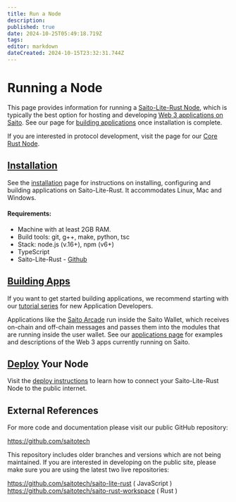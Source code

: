 ```yaml
---
title: Run a Node
description: 
published: true
date: 2024-10-25T05:49:18.719Z
tags: 
editor: markdown
dateCreated: 2024-10-15T23:32:31.744Z
---
```


# Running a Node

This page provides information for running a [Saito-Lite-Rust Node](https://github.com/SaitoTech/saito-lite-rust), which is typically the best option for hosting and developing [Web 3 applications on Saito](/tech/applications). See our page for [building applications](https://wiki.saito.io/en/tech/building_apps) once installation is complete.

If you are interested in protocol development, visit the page for our [Core Rust Node](/tech/rust).

## [Installation](/tech/installation/javascript)

See the [installation](/tech/installation/javascript) page for instructions on installing, configuring and building applications on Saito-Lite-Rust. It accommodates Linux, Mac and Windows.

#### Requirements:
- Machine with at least 2GB RAM.
- Build tools: git, g++, make, python, tsc
- Stack: node.js (v.16+), npm (v6+)
- TypeScript
- Saito-Lite-Rust - [Github](https://github.com/saitotech/saito-lite-rust)


<!--
Saito-Lite-Rust runs atop NodeJS. Instructions for installing are available for:

- [Linux](/tech/installation/javascript/linux)
- [Mac](/tech/installation/javascript/mac)
- [Windows](/tech/installation/javascript/windows)
-->

## [Building Apps](/tech/building_apps)

If you want to get started building applications, we recommend starting with our [tutorial series](/tech/building_apps) for new Application Developers.

Applications like the [Saito Arcade](https://saito.io/arcade) run inside the Saito Wallet, which receives on-chain and off-chain messages and passes them into the modules that are running inside the user wallet. See our [applications page](/tech/applications) for examples and descriptions of the Web 3 apps currently running on Saito.

## [Deploy](/tech/javascript/deployment) Your Node
Visit the [deploy instructions](/tech/javascript/deployment) to learn how to connect your Saito-Lite-Rust Node to the public internet.
  
<!--
## Using Saito in your Browser

Once you have run `npm start` above it will take a few moments for the Saito software to initialize and start. You will eventually see an animated Saito logo scroll across your terminal. Once that is done simply open a browser and visit:

https://127.0.0.1:12101/arcade

This will load the Saito Arcade - one of our default applications. If everything has gone as planned, you now have a working version of Saito for use in local testing or development. 

Take your next steps into application development with [tutorial one](https://wiki.saito.io/en/tech/tutorial-1-deploy-install-application) which explains how to build a simple application that attaches data to transactions and broadcasts them into the network.
-->


## External References

For more code and documentation please visit our public GitHub repository:

https://github.com/saitotech

This repository includes older branches and versions which are not being maintained. If you are interested in developing on the public site, please make sure you are using the latest two live repositories:

https://github.com/saitotech/saito-lite-rust
( JavaScript )
https://github.com/saitotech/saito-rust-workspace
( Rust )

